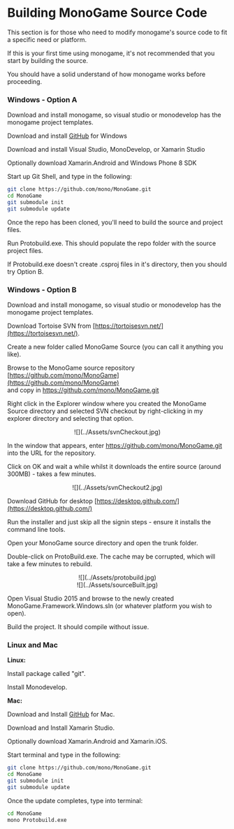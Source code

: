


# Building MonoGame Source Code


This section is for those who need to modify monogame's source code to fit a specific need or platform.

If this is your first time using monogame, it's not recommended that you start by building the source.

You should have a solid understand of how monogame works before proceeding.


### Windows - Option A


Download and install monogame, so visual studio or monodevelop has the monogame project templates.

Download and install [GitHub](https://github.com) for Windows

Download and install Visual Studio, MonoDevelop, or Xamarin Studio

Optionally download Xamarin.Android and Windows Phone 8 SDK

Start up Git Shell, and type in the following:


```bash
git clone https://github.com/mono/MonoGame.git
cd MonoGame
git submodule init
git submodule update
```


Once the repo has been cloned, you'll need to build the source and project files.

Run Protobuild.exe. This should populate the repo folder with the source project files.

If Protobuild.exe doesn't create .csproj files in it's directory, then you should try Option B.


### Windows - Option B


Download and install monogame, so visual studio or monodevelop has the monogame project templates.

Download Tortoise SVN from [https://tortoisesvn.net/](https://tortoisesvn.net/).

Create a new folder called MonoGame Source (you can call it anything you like).

Browse to the MonoGame source repository [https://github.com/mono/MonoGame](https://github.com/mono/MonoGame)  
and copy in https://github.com/mono/MonoGame.git

Right click in the Explorer window where you created the MonoGame Source directory and 
selected SVN checkout by right-clicking in my explorer directory and selecting that option.


<center>![](../Assets/svnCheckout.jpg)</center>


In the window that appears, enter https://github.com/mono/MonoGame.git into the URL for the repository.

Click on OK and wait a while whilst it downloads the entire source (around 300MB) - takes a few minutes.


<center>![](../Assets/svnCheckout2.jpg)</center>


Download GitHub for desktop [https://desktop.github.com/](https://desktop.github.com/)

Run the installer and just skip all the signin steps - ensure it installs the command line tools.

Open your MonoGame source directory and open the trunk folder.

Double-click on ProtoBuild.exe. The cache may be corrupted, which will take a few minutes to rebuild.


<center>![](../Assets/protobuild.jpg)</center>


<center>![](../Assets/sourceBuilt.jpg)</center>


Open Visual Studio 2015 and browse to the newly created MonoGame.Framework.Windows.sln (or whatever platform you wish to open).

Build the project. It should compile without issue.


### Linux and Mac


**Linux:**

Install package called "git".

Install Monodevelop.


**Mac:**

Download and Install [GitHub](https://github.com) for Mac.

Download and Install Xamarin Studio.

Optionally download Xamarin.Android and Xamarin.iOS.


Start terminal and type in the following:


```bash
git clone https://github.com/mono/MonoGame.git
cd MonoGame
git submodule init
git submodule update
```


Once the update completes, type into terminal:


```bash
cd MonoGame
mono Protobuild.exe
```



